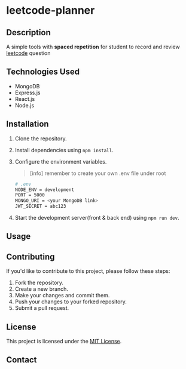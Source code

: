 # leetcode-planner

## Description

A simple tools with **spaced repetition** for student to record and review [leetcode](leetcode.com) question

## Technologies Used

- MongoDB
- Express.js
- React.js
- Node.js

## Installation

1. Clone the repository.
2. Install dependencies using `npm install`.
3. Configure the environment variables.

   > [info]
   > remember to create your own .env file under root

   ```bash
   # .env
   NODE_ENV = development
   PORT = 5000
   MONGO_URI = <your MongoDB link>
   JWT_SECRET = abc123
   ```

4. Start the development server(front & back end) using `npm run dev`.

## Usage

## Contributing

If you'd like to contribute to this project, please follow these steps:

1. Fork the repository.
2. Create a new branch.
3. Make your changes and commit them.
4. Push your changes to your forked repository.
5. Submit a pull request.

## License

This project is licensed under the [MIT License](LICENSE).

## Contact
